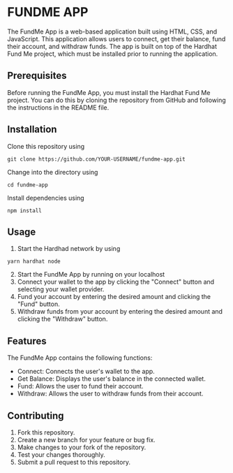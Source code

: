 # FUNDME APP
The FundMe App is a web-based application built using HTML, CSS, and JavaScript. This application allows users to connect, get their balance, fund their account, and withdraw funds. The app is built on top of the Hardhat Fund Me project, which must be installed prior to running the application.

## Prerequisites
Before running the FundMe App, you must install the Hardhat Fund Me project. You can do this by cloning the repository from GitHub and following the instructions in the README file.

## Installation
Clone this repository using 
```
git clone https://github.com/YOUR-USERNAME/fundme-app.git
```
Change into the directory using 
```
cd fundme-app
```
Install dependencies using 
```
npm install
```

## Usage
1. Start the Hardhad network by using
```
yarn hardhat node
```
2. Start the FundMe App by running on your localhost
3. Connect your wallet to the app by clicking the "Connect" button and selecting your wallet provider.
4. Fund your account by entering the desired amount and clicking the "Fund" button.
5. Withdraw funds from your account by entering the desired amount and clicking the "Withdraw" button.

## Features
The FundMe App contains the following functions:
- Connect: Connects the user's wallet to the app.
- Get Balance: Displays the user's balance in the connected wallet.
- Fund: Allows the user to fund their account.
- Withdraw: Allows the user to withdraw funds from their account.

## Contributing
1. Fork this repository.
2. Create a new branch for your feature or bug fix.
3. Make changes to your fork of the repository.
4. Test your changes thoroughly.
5. Submit a pull request to this repository.